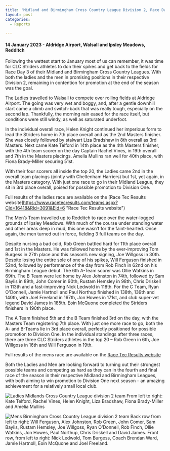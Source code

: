 ```yaml
---
title: 'Midland and Birmingham Cross Country League Division 2, Race Day 3'
layout: post
categories:
  - Reports

---
```


#### 14 January 2023 - Aldridge Airport, Walsall and Ipsley Meadows, Redditch

Following the wettest start to January most of us can remember, it was time for CLC Striders athletes to don their spikes and get back to the fields for Race Day 3 of their Midland and Birmingham Cross Country Leagues. With both the ladies and the men in promising positions in their respective Division 2, remaining in contention for promotion at the end of the season was the goal.

The Ladies travelled to Walsall to compete over rolling fields at Aldridge Airport. The going was very wet and boggy, and, after a gentle downhill start came a climb and switch-back that was really tough, especially on the second lap. Thankfully, the morning rain eased for the race itself, but conditions were still windy, as well as saturated underfoot.

In the individual overall race, Helen Knight continued her imperious form to lead the Striders home in 7th place overall and as the 2nd Masters finisher. She was closely followed by stalwart Liza Bradshaw in 8th overall as  3rd Masters. Next came Kate Telford in 14th place as the 4th Masters finisher, with the 4th team scorer on the day Captain Rachel Vines, in 19th overall and 7th in the Masters placings. Amelia Mullins ran well for 40th place, with Fiona Brady-Miller securing 51st.

With their four scorers all inside the top 20, the Ladies came 2nd in the overall team placings (jointly with Cheltenham Harriers) but 1st, yet again, in the Masters category. With just one race to go in their Midland League, they sit in 3rd place overall, poised for possible promotion to Division One.

Full results of the ladies race are available on the [Race Tec Results website]https://www.racetecresults.com/teams.aspx?CId=16418&RId=3091&EId=6 "Race Tec Results website")

The Men’s Team travelled up to Redditch to race over the water-logged grounds of Ipsley Meadows. With much of the course under standing water and other areas deep in mud, this one wasn’t for the faint-hearted. Once again, the men turned out in force, fielding 3 full teams on the day. 

Despite nursing a bad cold, Rob Green battled hard for 11th place overall and 1st in the Masters. He was followed home by the ever-improving Tom Burgess in 27th place and this season’s new signing, Joe Willgoss in 30th. Despite losing the entire sole of one of his spikes, Will Ferguson finished in 52nd, followed by performance of the day from Rob Finch in 62nd on his Birmingham League debut. The 6th A-Team scorer was Ollie Watkins in 69th.
The B Team were led home by Alex Johnston in 74th, followed by Sam Baylis in 89th, John Comer in 90th, Rustam Hemsley in 98th, Chris Driskell in 113th and a fast-improving Nick Ledwold in 118th. 
For the C Team, Ryan O'Donnell, Jamie Hartnoll and Paul Northup finished in 138th, 139th and 140th, with Joel Freeland in 167th, Jon Howes in 171st, and club super-vet legend David James in 185th. Eoin McQuone completed the Striders finishers in 190th place.

The A Team finished 5th and the B Team finished 3rd on the day, with the Masters Team registering 7th place. With just one more race to go, both the A- and B-Teams lie in 3rd place overall, perfectly positioned for possible promotion to Division One. In the individual standings after three races, there are three CLC Striders athletes in the top 20 – Rob Green in 6th, Joe Willgoss in 16th and Will Ferguson in 19th.

Full results of the mens race are available on the [Race Tec Results website](https://www.birminghamccleague.co.uk/images/stories/bdccl/articlepdfs/XC_League_Archive/2022-23/2023-01-14-M2.pdf
 "Race Tec Results website")

Both the Ladies and Men are looking forward to turning out their strongest possible teams and competing as hard as they can in the fourth and final race of the season in their respective Midland and Birmingham Leagues, with both aiming to win promotion to Division One next season – an amazing achievement for a relatively small local club. 

![Ladies Midlands Cross Country League division 2 team](/images/2023/01/2023-01-16-Ladies-XC-race-3 "Ladies Midlands Cross Country League division 2 team")
From left to right: Kate Telford, Rachel Vines, Helen Knight, Liza Bradshaw, Fiona Brady-Miller and Amelia Mullins

![Mens Birmingham Cross Country League division 2 team](/images/2023/01/2023-01-16-Mens-XC-race-3 "Mens Birmingham Cross Country League division 2 team")
Back row from left to right: Will Ferguson, Alex Johnston, Rob Green, John Comer, Sam Baylis, Rustam Hemsley, Joe Willgoss, Ryan O’Donnell, Rob Finch, Ollie Watkins, Jon Howes, Paul Northup, Chris Driskell and David James.
Front row, from left to right: Nick Ledwold, Tom Burgess, Coach Brendan Ward, Jamie Hartnoll, Eoin McQuone and Joel Freeland.
